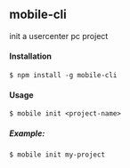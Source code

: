 ## mobile-cli

init a usercenter pc project

#### Installation
```
$ npm install -g mobile-cli
```

#### Usage
```
$ mobile init <project-name>
```
##### Example:
```
$ mobile init my-project
```

